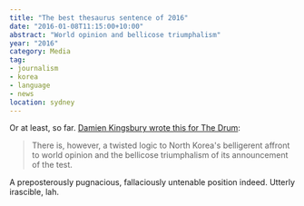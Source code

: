 ```yaml
---
title: "The best thesaurus sentence of 2016"
date: "2016-01-08T11:15:00+10:00"
abstract: "World opinion and bellicose triumphalism"
year: "2016"
category: Media
tag:
- journalism
- korea
- language
- news
location: sydney
---
```

Or at least, so far. [Damien Kingsbury wrote this for The Drum][drum]: 

> There is, however, a twisted logic to North Korea's belligerent affront to world opinion and the bellicose triumphalism of its announcement of the test.

A preposterously pugnacious, fallaciously untenable position indeed. Utterly irascible, lah. 

[drum]: http://www.abc.net.au/news/2016-01-08/kingsbury-kim-jong-un-is-riding-a-tiger-he-cant-dismount/7075830 "North Korea bomb test: Kim Jong-Un is riding a tiger he dares not dismount"

